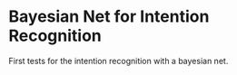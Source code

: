 # Bayesian Net for Intention Recognition

First tests for the intention recognition with a bayesian net.